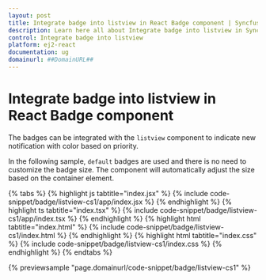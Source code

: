 ```yaml
---
layout: post
title: Integrate badge into listview in React Badge component | Syncfusion
description: Learn here all about Integrate badge into listview in Syncfusion React Badge component of Syncfusion Essential JS 2 and more.
control: Integrate badge into listview 
platform: ej2-react
documentation: ug
domainurl: ##DomainURL##
---
```


# Integrate badge into listview in React Badge component

The badges can be integrated with the `listview` component to indicate new notification with color based on priority.

In the following sample, `default` badges are used and there is no need to customize the badge size. The
component will automatically adjust the size based on the container element.

{% tabs %}
{% highlight js tabtitle="index.jsx" %}
{% include code-snippet/badge/listview-cs1/app/index.jsx %}
{% endhighlight %}
{% highlight ts tabtitle="index.tsx" %}
{% include code-snippet/badge/listview-cs1/app/index.tsx %}
{% endhighlight %}
{% highlight html tabtitle="index.html" %}
{% include code-snippet/badge/listview-cs1/index.html %}
{% endhighlight %}
{% highlight html tabtitle="index.css" %}
{% include code-snippet/badge/listview-cs1/index.css %}
{% endhighlight %}
{% endtabs %}
        
{% previewsample "page.domainurl/code-snippet/badge/listview-cs1" %}
